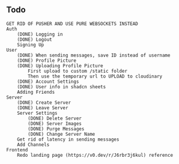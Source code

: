 ## Todo
    GET RID OF PUSHER AND USE PURE WEBSOCKETS INSTEAD
    Auth
        (DONE) Logging in
        (DONE) Logout
        Signing Up
    User
        (DONE) When sending messages, save ID instead of username
        (DONE) Profile Picture
        (DONE) Uploading Profile Picture
            First upload to custom /static folder
            Then use the temporary url to UPLOAD to cloudinary
        (DONE) Account Settings
        (DONE) User info in shadcn sheets
        Adding Friends
    Server
        (DONE) Create Server
        (DONE) Leave Server
        Server Settings
            (DONE) Delete Server
            (DONE) Server Images
            (DONE) Purge Messages
            (DONE) Change Server Name
        Get rid of latency in sending messages
        Add Channels
    Frontend
        Redo landing page (https://v0.dev/r/J6rbr3j6kul) reference